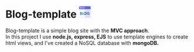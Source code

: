 # Blog-template ![Blog-template icon](./blog-icon.png)

Blog-template is a simple blog site with the **MVC approach**.<br>
In this project I use **node.js, express, EJS** to use template engines to create html views, and I've created a NoSQL database with **mongoDB.**<br>

